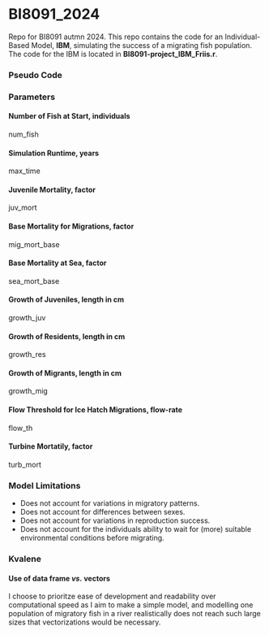 # BI8091_2024
Repo for BI8091 autmn 2024.
This repo contains the code for an Individual-Based Model, **IBM**, simulating the success of a migrating fish population.
The code for the IBM is located in **BI8091-project_IBM_Friis.r**.

### Pseudo Code 

### Parameters
#### Number of Fish at Start, individuals
num_fish
#### Simulation Runtime, years
max_time
#### Juvenile Mortality, factor
juv_mort
#### Base Mortality for Migrations, factor
mig_mort_base
#### Base Mortality at Sea, factor 
sea_mort_base
#### Growth of Juveniles, length in cm
growth_juv
#### Growth of Residents, length in cm
growth_res
#### Growth of Migrants, length in cm
growth_mig
#### Flow Threshold for Ice Hatch Migrations, flow-rate
flow_th
#### Turbine Mortatily, factor
turb_mort

### Model Limitations

* Does not account for variations in migratory patterns.
* Does not account for differences between sexes.
* Does not account for variations in reproduction success.
* Does not account for the individuals ability to wait for (more) suitable environmental conditions before migrating. 

### Kvalene

#### Use of **data frame** *vs.* **vectors**
I choose to prioritze ease of development and readability over computational speed as I aim to make a simple model, and modelling one population of migratory fish in a river realistically does not reach such large sizes that vectorizations would be necessary. 
